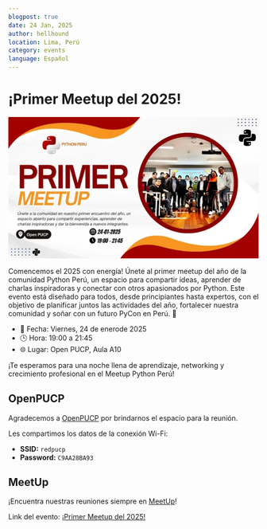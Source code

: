 ```yaml
---
blogpost: true
date: 24 Jan, 2025
author: hellhound
location: Lima, Perú
category: events
language: Español
---
```


# ¡Primer Meetup del 2025!

![Imagen del Meetup de Python Perú](/_static/images/events/2025-01-24-primer-meetup.webp)

Comencemos el 2025 con energía! Únete al primer meetup del año de la comunidad
Python Perú, un espacio para compartir ideas, aprender de charlas inspiradoras y
conectar con otros apasionados por Python. Este evento está diseñado para todos,
desde principiantes hasta expertos, con el objetivo de planificar juntos las
actividades del año, fortalecer nuestra comunidad y soñar con un futuro PyCon en
Perú. 🌟

* 📅 Fecha: Viernes, 24 de enerode 2025
* 🕒 Hora: 19:00 a 21:45
* 🌐 Lugar: Open PUCP, Aula A10

¡Te esperamos para una noche llena de aprendizaje, networking y crecimiento
profesional en el Meetup Python Perú!

## OpenPUCP

Agradecemos a [OpenPUCP](https://open.pucp.edu.pe/) por brindarnos el espacio para la reunión.

Les compartimos los datos de la conexión Wi-Fi:

* **SSID:** `redpucp`
* **Password:** `C9AA28BA93`

## MeetUp

¡Encuentra nuestras reuniones siempre en [MeetUp](https://www.meetup.com/pythonperu/)!

Link del evento: [¡Primer Meetup del 2025!](https://www.meetup.com/pythonperu/events/305791555/)
